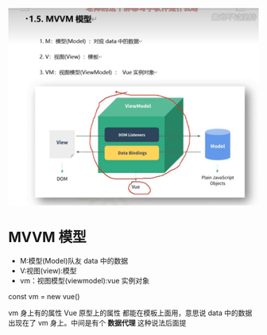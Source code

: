 ![Alt text](image-2.png)

# MVVM 模型

- M:模型(Model)队友 data 中的数据
- V:视图(view):模型
- vm：视图模型(viewmodel):vue 实例对象

const vm = new vue()

vm 身上有的属性 Vue 原型上的属性 都能在模板上面用，意思说 data 中的数据出现在了 vm 身上。中间是有个 **数据代理** 这种说法后面提
